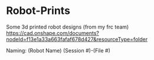 # Robot-Prints
Some 3d printed robot designs (from my frc team)
https://cad.onshape.com/documents?nodeId=f13e1a33a663fafaf678d427&resourceType=folder

Naming: (Robot Name) (Session #)-(File #)
